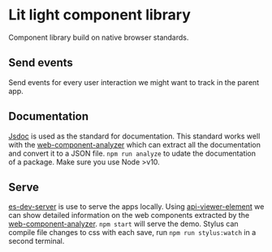 # Lit light component library
Component library build on native browser standards.

## Send events
Send events for every user interaction we might want to track in the parent app.

## Documentation
[Jsdoc](https://devdocs.io/jsdoc/) is used as the standard for documentation. This standard works well with the [web-component-analyzer](https://github.com/runem/web-component-analyzer) which can extract all the documentation and convert it to a JSON file. `npm run analyze` to udate the documentation of a package. Make sure you use Node >v10.

## Serve
[es-dev-server](https://www.npmjs.com/package/es-dev-server) is use to serve the apps locally. Using [api-viewer-element](https://github.com/web-padawan/api-viewer-element) we can show detailed information on the web components extracted by the [web-component-analyzer](https://github.com/runem/web-component-analyzer). `npm start` will serve the demo. Stylus can compile file changes to css with each save, run `npm run stylus:watch` in a second terminal.